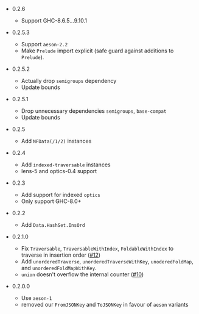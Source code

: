 - 0.2.6
    - Support GHC-8.6.5...9.10.1

- 0.2.5.3
    - Support `aeson-2.2`
    - Make `Prelude` import explicit (safe guard against additions to `Prelude`).

- 0.2.5.2
    - Actually drop `semigroups` dependency
    - Update bounds

- 0.2.5.1
    - Drop unnecessary dependencies `semigroups`, `base-compat`
    - Update bounds

- 0.2.5
    - Add `NFData(/1/2)` instances

- 0.2.4
    - Add `indexed-traversable` instances
    - lens-5 and optics-0.4 support

- 0.2.3
    - Add support for indexed `optics`
    - Only support GHC-8.0+

- 0.2.2
    - Add `Data.HashSet.InsOrd`

- 0.2.1.0
    - Fix `Traversable`, `TraversableWithIndex`, `FoldableWithIndex` to traverse
      in insertion order
      ([#12](https://github.com/phadej/insert-ordered-containers/issues/12))
    - Add `unorderedTraverse`, `unorderedTraverseWithKey`, `unoderedFoldMap`, and
      `unorderedFoldMapWithKey`.
    - `union` doesn't overflow the internal counter
      ([#10](https://github.com/phadej/insert-ordered-containers/issues/10))

- 0.2.0.0
    - Use `aeson-1`
    - removed our `FromJSONKey` and `ToJSONKey` in favour of `aeson` variants
